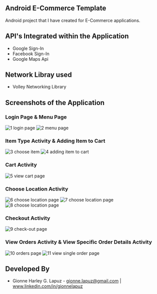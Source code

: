 ## Android E-Commerce Template
Android project that I have created for E-Commerce applications.

## API's Integrated within the Application
- Google Sign-In
- Facebook Sign-In
- Google Maps Api

## Network Libray used
- Volley Networking Library

## Screenshots of the Application
### Login Page & Menu Page
![1 login page](https://user-images.githubusercontent.com/33053218/32030713-73130eac-ba2f-11e7-990a-e6c76d7df948.png)
![2 menu page](https://user-images.githubusercontent.com/33053218/32032065-c73b1cba-ba37-11e7-84c2-6586d8c5120f.png)

### Item Type Activity & Adding Item to Cart
![3 choose item](https://user-images.githubusercontent.com/33053218/32032070-c90e7852-ba37-11e7-8b60-231289cfabe3.png)
![4 adding item to cart](https://user-images.githubusercontent.com/33053218/32032071-cadc6eaa-ba37-11e7-9e81-c8fd12c48654.png)

### Cart Activity
![5 view cart page](https://user-images.githubusercontent.com/33053218/32032072-cc3335d6-ba37-11e7-901b-1f43b5410093.png)

### Choose Location Activity
![6 choose location page](https://user-images.githubusercontent.com/33053218/32032073-cf0ff8b6-ba37-11e7-99fe-07a8f6d80059.png)
![7 choose location page](https://user-images.githubusercontent.com/33053218/32032076-d161f6e6-ba37-11e7-8d26-f52c7f3635a6.png)
![8 choose location page](https://user-images.githubusercontent.com/33053218/32032079-d2cee50c-ba37-11e7-94a7-9b5571598600.png)

### Checkout Activity
![9 check-out page](https://user-images.githubusercontent.com/33053218/32032080-d4605be4-ba37-11e7-959f-1b083779d5a9.png)

### View Orders Activity & View Specific Order Details Activity
![10 orders page](https://user-images.githubusercontent.com/33053218/32032084-d67d5c2e-ba37-11e7-867d-6448ccde9e98.png)
![11 view single order page](https://user-images.githubusercontent.com/33053218/32032086-d7cd2a0a-ba37-11e7-9bbc-1209b2ca0a9c.png)

## Developed By
- Gionne Harley G. Lapuz - gionne.lapuz@gmail.com | www.linkedin.com/in/gionnelapuz
  
  
